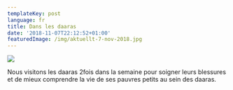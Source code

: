 ```yaml
---
templateKey: post
language: fr
title: Dans les daaras
date: '2018-11-07T22:12:52+01:00'
featuredImage: /img/aktuellt-7-nov-2018.jpg
---
```

![](/img/aktuellt-7-nov-2018.jpg)

Nous visitons les daaras 2fois dans la semaine pour soigner leurs blessures et de mieux comprendre la vie de ses pauvres petits au sein des daaras.
